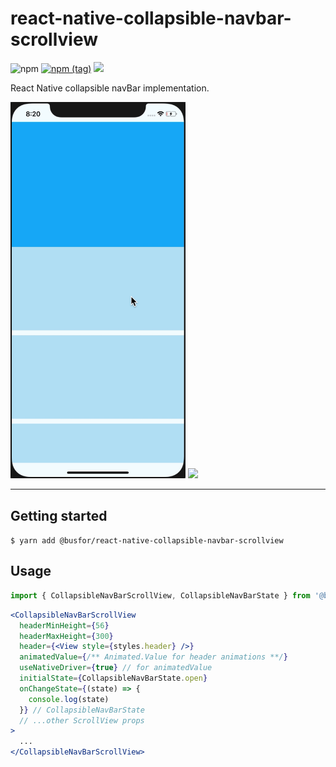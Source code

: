 # react-native-collapsible-navbar-scrollview

![npm](https://img.shields.io/npm/dw/@busfor/react-native-collapsible-navbar-scrollview?style=for-the-badge)
[![npm (tag)](https://img.shields.io/npm/v/@busfor/react-native-collapsible-navbar-scrollview/latest?style=for-the-badge)](https://img.shields.io/npm/v/@busfor/react-native-collapsible-navbar-scrollview/latest?style=for-the-badge)
[![](https://img.shields.io/npm/types/typescript?style=for-the-badge)](https://img.shields.io/npm/types/typescript?style=for-the-badge)

React Native collapsible navBar implementation.

<div>
<img width="280px" src="example.gif" />
<img width="280px" src="realcase.gif" />
</div>

---

## Getting started

`$ yarn add @busfor/react-native-collapsible-navbar-scrollview`

## Usage

```javascript
import { CollapsibleNavBarScrollView, CollapsibleNavBarState } from '@busfor/react-native-collapsible-navbar-scrollview'
```

```jsx
<CollapsibleNavBarScrollView
  headerMinHeight={56}
  headerMaxHeight={300}
  header={<View style={styles.header} />}
  animatedValue={/** Animated.Value for header animations **/}
  useNativeDriver={true} // for animatedValue
  initialState={CollapsibleNavBarState.open}
  onChangeState={(state) => {
    console.log(state)
  }} // CollapsibleNavBarState
  // ...other ScrollView props
>
  ...
</CollapsibleNavBarScrollView>
```
